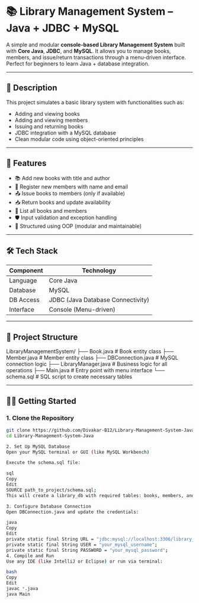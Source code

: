 # 📚 Library Management System – Java + JDBC + MySQL

A simple and modular **console-based Library Management System** built with **Core Java**, **JDBC**, and **MySQL**. It allows you to manage books, members, and issue/return transactions through a menu-driven interface. Perfect for beginners to learn Java + database integration.

---

## 📝 Description

This project simulates a basic library system with functionalities such as:
- Adding and viewing books
- Adding and viewing members
- Issuing and returning books
- JDBC integration with a MySQL database
- Clean modular code using object-oriented principles

---

## 🚀 Features

- 📚 Add new books with title and author
- 👤 Register new members with name and email
- 📤 Issue books to members (only if available)
- 📥 Return books and update availability
- 📄 List all books and members
- 🛡️ Input validation and exception handling
- 🧱 Structured using OOP (modular and maintainable)

---

## 🛠️ Tech Stack

| Component     | Technology            |
|---------------|------------------------|
| Language      | Core Java              |
| Database      | MySQL                  |
| DB Access     | JDBC (Java Database Connectivity) |
| Interface     | Console (Menu-driven)  |

---

## 📁 Project Structure

LibraryManagementSystem/
├── Book.java # Book entity class
├── Member.java # Member entity class
├── DBConnection.java # MySQL connection logic
├── LibraryManager.java # Business logic for all operations
├── Main.java # Entry point with menu interface
└── schema.sql # SQL script to create necessary tables

---

## 🧑‍💻 Getting Started

### 1. Clone the Repository

```bash
git clone https://github.com/Divakar-B12/Library-Management-System-Java.git
cd Library-Management-System-Java

2. Set Up MySQL Database
Open your MySQL terminal or GUI (like MySQL Workbench)

Execute the schema.sql file:

sql
Copy
Edit
SOURCE path_to_project/schema.sql;
This will create a library_db with required tables: books, members, and issued_books.

3. Configure Database Connection
Open DBConnection.java and update the credentials:

java
Copy
Edit
private static final String URL = "jdbc:mysql://localhost:3306/library_db";
private static final String USER = "your_mysql_username";
private static final String PASSWORD = "your_mysql_password";
4. Compile and Run
Use any IDE (like IntelliJ or Eclipse) or run via terminal:

bash
Copy
Edit
javac *.java
java Main

